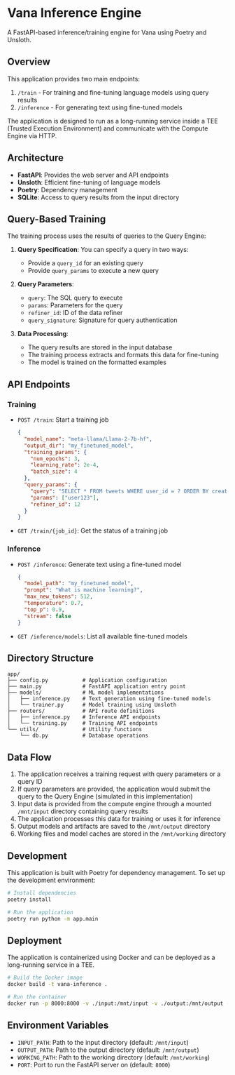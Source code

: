 # Vana Inference Engine

A FastAPI-based inference/training engine for Vana using Poetry and Unsloth.

## Overview

This application provides two main endpoints:

1. `/train` - For training and fine-tuning language models using query results
2. `/inference` - For generating text using fine-tuned models

The application is designed to run as a long-running service inside a TEE (Trusted Execution Environment) and communicate with the Compute Engine via HTTP.

## Architecture

- **FastAPI**: Provides the web server and API endpoints
- **Unsloth**: Efficient fine-tuning of language models
- **Poetry**: Dependency management
- **SQLite**: Access to query results from the input directory

## Query-Based Training

The training process uses the results of queries to the Query Engine:

1. **Query Specification**: You can specify a query in two ways:
   - Provide a `query_id` for an existing query
   - Provide `query_params` to execute a new query

2. **Query Parameters**:
   - `query`: The SQL query to execute
   - `params`: Parameters for the query
   - `refiner_id`: ID of the data refiner
   - `query_signature`: Signature for query authentication

3. **Data Processing**:
   - The query results are stored in the input database
   - The training process extracts and formats this data for fine-tuning
   - The model is trained on the formatted examples

## API Endpoints

### Training

- `POST /train`: Start a training job
  ```json
  {
    "model_name": "meta-llama/Llama-2-7b-hf",
    "output_dir": "my_finetuned_model",
    "training_params": {
      "num_epochs": 3,
      "learning_rate": 2e-4,
      "batch_size": 4
    },
    "query_params": {
      "query": "SELECT * FROM tweets WHERE user_id = ? ORDER BY created_at DESC LIMIT 100",
      "params": ["user123"],
      "refiner_id": 12
    }
  }
  ```

- `GET /train/{job_id}`: Get the status of a training job

### Inference

- `POST /inference`: Generate text using a fine-tuned model
  ```json
  {
    "model_path": "my_finetuned_model",
    "prompt": "What is machine learning?",
    "max_new_tokens": 512,
    "temperature": 0.7,
    "top_p": 0.9,
    "stream": false
  }
  ```

- `GET /inference/models`: List all available fine-tuned models

## Directory Structure

```
app/
├── config.py           # Application configuration
├── main.py             # FastAPI application entry point
├── models/             # ML model implementations
│   ├── inference.py    # Text generation using fine-tuned models
│   └── trainer.py      # Model training using Unsloth
├── routers/            # API route definitions
│   ├── inference.py    # Inference API endpoints
│   └── training.py     # Training API endpoints
└── utils/              # Utility functions
    └── db.py           # Database operations
```

## Data Flow

1. The application receives a training request with query parameters or a query ID
2. If query parameters are provided, the application would submit the query to the Query Engine (simulated in this implementation)
3. Input data is provided from the compute engine through a mounted `/mnt/input` directory containing query results
4. The application processes this data for training or uses it for inference
5. Output models and artifacts are saved to the `/mnt/output` directory
6. Working files and model caches are stored in the `/mnt/working` directory

## Development

This application is built with Poetry for dependency management. To set up the development environment:

```bash
# Install dependencies
poetry install

# Run the application
poetry run python -m app.main
```

## Deployment

The application is containerized using Docker and can be deployed as a long-running service in a TEE.

```bash
# Build the Docker image
docker build -t vana-inference .

# Run the container
docker run -p 8000:8000 -v ./input:/mnt/input -v ./output:/mnt/output -v ./working:/mnt/working vana-inference
```

## Environment Variables

- `INPUT_PATH`: Path to the input directory (default: `/mnt/input`)
- `OUTPUT_PATH`: Path to the output directory (default: `/mnt/output`)
- `WORKING_PATH`: Path to the working directory (default: `/mnt/working`)
- `PORT`: Port to run the FastAPI server on (default: `8000`)